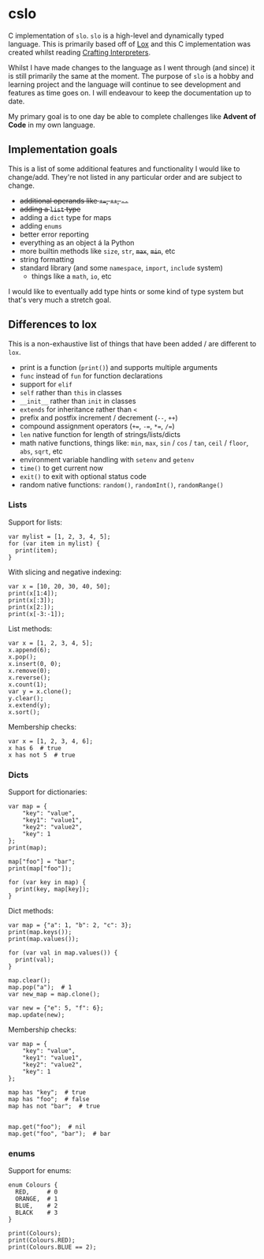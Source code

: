 # cslo

C implementation of `slo`. `slo` is a high-level and dynamically typed language.
This is primarily based off of [Lox](https://craftinginterpreters.com/the-lox-language.html)
and this C implementation was created whilst reading
[Crafting Interpreters](https://craftinginterpreters.com).

Whilst I have made changes to the language as I went through (and since) it is still
primarily the same at the moment. The purpose of `slo` is a hobby and learning project and the
language will continue to see development and features as time goes on.
I will endeavour to keep the documentation up to date.

My primary goal is to one day be able to complete challenges like **Advent of Code** in my own language.

## Implementation goals

This is a list of some additional features and functionality I would like to change/add. They're not listed in
any particular order and are subject to change.

- ~~additional operands like `+=`, `++`, `--`~~
- ~~adding a `list` type~~
- adding a `dict` type for maps
- adding `enums`
- better error reporting
- everything as an object á la Python
- more builtin methods like `size`, `str`, ~~`max`~~, ~~`min`~~, etc
- string formatting
- standard library (and some `namespace`, `import`, `include` system)
  - things like a `math`, `io`, etc

I would like to eventually add type hints or some kind of type system but that's very much a stretch goal.

## Differences to lox

This is a non-exhaustive list of things that have been added / are different to `lox`.

- print is a function (`print()`) and supports multiple arguments
- `func` instead of `fun` for function declarations
- support for `elif`
- `self` rather than `this` in classes
- `__init__` rather than `init` in classes
- `extends` for inheritance rather than `<`
- prefix and postfix increment / decrement (`--`, `++`)
- compound assignment operators (`+=`, `-=`, `*=`, `/=`)
- `len` native function for length of strings/lists/dicts
- math native functions, things like: `min`, `max`, `sin` / `cos` / `tan`, `ceil` / `floor`, `abs`, `sqrt`, etc
- environment variable handling with `setenv` and `getenv`
- `time()` to get current now
- `exit()` to exit with optional status code
- random native functions: `random()`, `randomInt()`, `randomRange()`

### Lists

Support for lists:

```slo
var mylist = [1, 2, 3, 4, 5];
for (var item in mylist) {
  print(item);
}
```

With slicing and negative indexing:

```slo
var x = [10, 20, 30, 40, 50];
print(x[1:4]);
print(x[:3]);
print(x[2:]);
print(x[-3:-1]);
```

List methods:

```slo
var x = [1, 2, 3, 4, 5];
x.append(6);
x.pop();
x.insert(0, 0);
x.remove(0);
x.reverse();
x.count(1);
var y = x.clone();
y.clear();
x.extend(y);
x.sort();
```

Membership checks:

```slo
var x = [1, 2, 3, 4, 6];
x has 6  # true
x has not 5  # true
```

### Dicts

Support for dictionaries:

```slo
var map = {
    "key": "value",
    "key1": "value1",
    "key2": "value2",
    "key": 1
};
print(map);

map["foo"] = "bar";
print(map["foo"]);

for (var key in map) {
  print(key, map[key]);
}
```

Dict methods:

```slo
var map = {"a": 1, "b": 2, "c": 3};
print(map.keys());
print(map.values());

for (var val in map.values()) {
  print(val);
}

map.clear();
map.pop("a");  # 1
var new_map = map.clone();

var new = {"e": 5, "f": 6};
map.update(new);
```

Membership checks:

```slo
var map = {
    "key": "value",
    "key1": "value1",
    "key2": "value2",
    "key": 1
};

map has "key";  # true
map has "foo";  # false
map has not "bar";  # true


map.get("foo");  # nil
map.get("foo", "bar");  # bar
```

### enums

Support for enums:

```slo
enum Colours {
  RED,     # 0
  ORANGE,  # 1
  BLUE,    # 2
  BLACK    # 3
}

print(Colours);
print(Colours.RED);
print(Colours.BLUE == 2);
```
